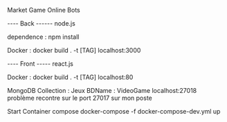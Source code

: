 Market Game Online Bots

---- Back ------
node.js 

dependence :
npm install

Docker : 
docker build . -t [TAG]
localhost:3000

---- Front -----
react.js

Docker : 
docker build . -t [TAG]
localhost:80

MongoDB 
Collection : Jeux 
BDName : VideoGame
localhost:27018 problème recontre sur le port 27017 sur mon poste 

Start Container compose 
docker-compose -f docker-compose-dev.yml up
